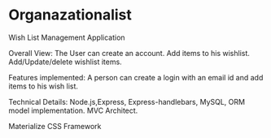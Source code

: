 # Organazationalist
Wish List Management Application

Overall View:
The User can create an account. Add items to his wishlist. Add/Update/delete wishlist items.

Features implemented:
A person can create a login with an email id and add items to his wish list.

Technical Details:
Node.js,Express, Express-handlebars, MySQL, ORM model implementation. MVC Architect.

Materialize CSS Framework